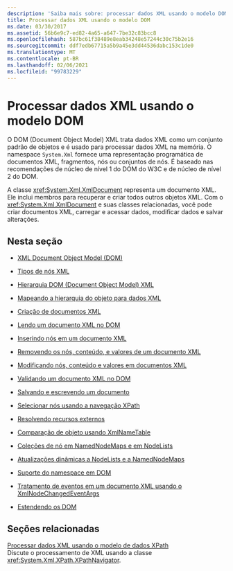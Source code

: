 ```yaml
---
description: 'Saiba mais sobre: processar dados XML usando o modelo DOM'
title: Processar dados XML usando o modelo DOM
ms.date: 03/30/2017
ms.assetid: 56b6e9c7-ed82-4a65-a647-7be32c83bcc8
ms.openlocfilehash: 587bc61f38489e8eab34248e57244c30c75b2e16
ms.sourcegitcommit: ddf7edb67715a5b9a45e3dd44536dabc153c1de0
ms.translationtype: MT
ms.contentlocale: pt-BR
ms.lasthandoff: 02/06/2021
ms.locfileid: "99783229"
---
```

# <a name="process-xml-data-using-the-dom-model"></a>Processar dados XML usando o modelo DOM

O DOM (Document Object Model) XML trata dados XML como um conjunto padrão de objetos e é usado para processar dados XML na memória. O namespace `System.Xml` fornece uma representação programática de documentos XML, fragmentos, nós ou conjuntos de nós. É baseado nas recomendações de núcleo de nível 1 do DOM do W3C e de núcleo de nível 2 do DOM.  
  
 A classe <xref:System.Xml.XmlDocument> representa um documento XML. Ele inclui membros para recuperar e criar todos outros objetos XML. Com o <xref:System.Xml.XmlDocument> e suas classes relacionadas, você pode criar documentos XML, carregar e acessar dados, modificar dados e salvar alterações.  
  
## <a name="in-this-section"></a>Nesta seção  
  
- [XML Document Object Model (DOM)](xml-document-object-model-dom.md)  
  
- [Tipos de nós XML](types-of-xml-nodes.md)  
  
- [Hierarquia DOM (Document Object Model) XML](xml-document-object-model-dom-hierarchy.md)  
  
- [Mapeando a hierarquia do objeto para dados XML](mapping-the-object-hierarchy-to-xml-data.md)  
  
- [Criação de documentos XML](xml-document-creation.md)  
  
- [Lendo um documento XML no DOM](reading-an-xml-document-into-the-dom.md)  
  
- [Inserindo nós em um documento XML](inserting-nodes-into-an-xml-document.md)  
  
- [Removendo os nós, conteúdo, e valores de um documento XML](removing-nodes-content-and-values-from-an-xml-document.md)  
  
- [Modificando nós, conteúdo e valores em documentos XML](modifying-nodes-content-and-values-in-an-xml-document.md)  
  
- [Validando um documento XML no DOM](validating-an-xml-document-in-the-dom.md)  
  
- [Salvando e escrevendo um documento](saving-and-writing-a-document.md)  
  
- [Selecionar nós usando a navegação XPath](select-nodes-using-xpath-navigation.md)  
  
- [Resolvendo recursos externos](resolving-external-resources.md)  
  
- [Comparação de objeto usando XmlNameTable](object-comparison-using-xmlnametable.md)  
  
- [Coleções de nó em NamedNodeMaps e em NodeLists](node-collections-in-namednodemaps-and-nodelists.md)  
  
- [Atualizações dinâmicas a NodeLists e a NamedNodeMaps](dynamic-updates-to-nodelists-and-namednodemaps.md)  
  
- [Suporte do namespace em DOM](namespace-support-in-the-dom.md)  
  
- [Tratamento de eventos em um documento XML usando o XmlNodeChangedEventArgs](event-handling-in-an-xml-document-using-the-xmlnodechangedeventargs.md)  
  
- [Estendendo os DOM](extending-the-dom.md)  
  
## <a name="related-sections"></a>Seções relacionadas  

 [Processar dados XML usando o modelo de dados XPath](process-xml-data-using-the-xpath-data-model.md)  
 Discute o processamento de XML usando a classe <xref:System.Xml.XPath.XPathNavigator>.
